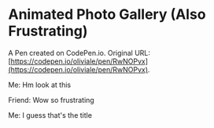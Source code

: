 # Animated Photo Gallery (Also Frustrating)

A Pen created on CodePen.io. Original URL: [https://codepen.io/oliviale/pen/RwNOPvx](https://codepen.io/oliviale/pen/RwNOPvx).

Me: Hm look at this

Friend: Wow so frustrating

Me: I guess that's the title
